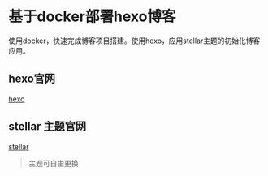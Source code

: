 # 基于docker部署hexo博客
使用docker，快速完成博客项目搭建。使用hexo，应用stellar主题的初始化博客应用。

## hexo官网
[hexo](https://hexo.io/zh-cn/index.html)

## stellar 主题官网
[stellar](https://xaoxuu.com/wiki/stellar/)


> 主题可自由更换